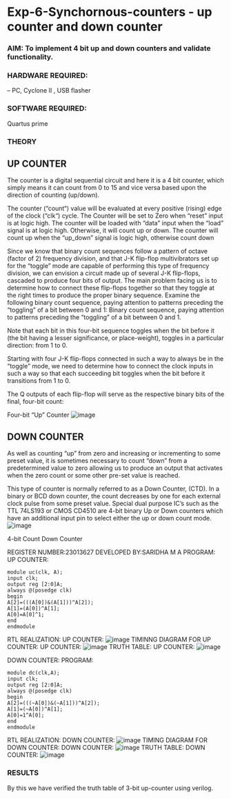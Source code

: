 # Exp-6-Synchornous-counters - up counter and down counter 
### AIM: To implement 4 bit up and down counters and validate  functionality.
### HARDWARE REQUIRED:  
– PC, Cyclone II , USB flasher
### SOFTWARE REQUIRED:  
Quartus prime
### THEORY 

## UP COUNTER 
The counter is a digital sequential circuit and here it is a 4 bit counter, which simply means it can count from 0 to 15 and vice versa based upon the direction of counting (up/down). 

The counter (“count“) value will be evaluated at every positive (rising) edge of the clock (“clk“) cycle.
The Counter will be set to Zero when “reset” input is at logic high.
The counter will be loaded with “data” input when the “load” signal is at logic high. Otherwise, it will count up or down.
The counter will count up when the “up_down” signal is logic high, otherwise count down

Since we know that binary count sequences follow a pattern of octave (factor of 2) frequency division, and that J-K flip-flop multivibrators set up for the “toggle” mode are capable of performing this type of frequency division, we can envision a circuit made up of several J-K flip-flops, cascaded to produce four bits of output.
The main problem facing us is to determine how to connect these flip-flops together so that they toggle at the right times to produce the proper binary sequence.
Examine the following binary count sequence, paying attention to patterns preceding the “toggling” of a bit between 0 and 1:
Binary count sequence, paying attention to patterns preceding the “toggling” of a bit between 0 and 1.

Note that each bit in this four-bit sequence toggles when the bit before it (the bit having a lesser significance, or place-weight), toggles in a particular direction: from 1 to 0.



 
 

Starting with four J-K flip-flops connected in such a way to always be in the “toggle” mode, we need to determine how to connect the clock inputs in such a way so that each succeeding bit toggles when the bit before it transitions from 1 to 0.

The Q outputs of each flip-flop will serve as the respective binary bits of the final, four-bit count:

 
 

Four-bit “Up” Counter
![image](https://user-images.githubusercontent.com/36288975/169644758-b2f4339d-9532-40c5-af40-8f4f8c942e2c.png)





## DOWN COUNTER 

As well as counting “up” from zero and increasing or incrementing to some preset value, it is sometimes necessary to count “down” from a predetermined value to zero allowing us to produce an output that activates when the zero count or some other pre-set value is reached.

This type of counter is normally referred to as a Down Counter, (CTD). In a binary or BCD down counter, the count decreases by one for each external clock pulse from some preset value. Special dual purpose IC’s such as the TTL 74LS193 or CMOS CD4510 are 4-bit binary Up or Down counters which have an additional input pin to select either the up or down count mode.
![image](https://user-images.githubusercontent.com/36288975/169644844-1a14e123-7228-4ed8-81a9-eb937dff4ac8.png)

4-bit Count Down Counter

REGISTER NUMBER:23013627
DEVELOPED BY:SARIDHA M A
PROGRAM:
UP COUNTER:
```
module uc(clk, A);
input clk;
output reg [2:0]A;
always @(posedge clk)
begin
A[2]=(((A[0])&(A[1]))^A[2]);
A[1]=(A[0])^A[1];
A[0]=A[0]^1;
end
endmodule
```
RTL REALIZATION:
UP COUNTER:
![image](https://github.com/sandhiya2815/Exp-7-Synchornous-counters-/assets/155123230/6792151c-0525-4ba2-b33f-ab8975fbcc48)
TIMINNG DIAGRAM FOR UP COUNTER:
UP COUNTER:
![image](https://github.com/sandhiya2815/Exp-7-Synchornous-counters-/assets/155123230/80a60a21-cf9a-4658-b4f8-794e432c6c39)
TRUTH TABLE:
UP COUNTER:
![image](https://github.com/sandhiya2815/Exp-7-Synchornous-counters-/assets/155123230/89bd8413-aac2-4ef9-a79a-76a5d338ccb1)


DOWN COUNTER:
PROGRAM:
```
module dc(clk,A);
input clk;
output reg [2:0]A;
always @(posedge clk)
begin
A[2]=(((~A[0])&(~A[1]))^A[2]);
A[1]=(~A[0])^A[1];
A[0]=1^A[0];
end
endmodule
```
RTL REALIZATION:
DOWN COUNTER:
![image](https://github.com/sandhiya2815/Exp-7-Synchornous-counters-/assets/155123230/80545755-8279-4a50-a6a0-3e7d0b5943c3)
TIMING DIAGRAM FOR DOWN COUNTER:
DOWN COUNTER:
![image](https://github.com/sandhiya2815/Exp-7-Synchornous-counters-/assets/155123230/977bc03b-cc98-4f3d-be8b-8fce869d442c)
TRUTH TABLE:
DOWN COUNTER:
![image](https://github.com/sandhiya2815/Exp-7-Synchornous-counters-/assets/155123230/fcd9f0a9-d0fc-4235-9b6b-d8ed1934f0ea)


### RESULTS 
By this we have verified the truth table of 3-bit up-counter using verilog.
